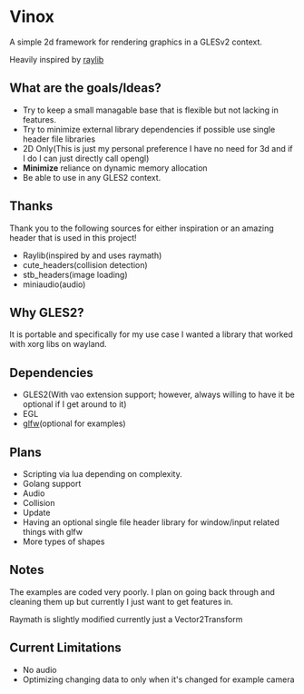 # Vinox
A simple 2d framework for rendering graphics in a GLESv2 context.

Heavily inspired by [raylib](https://github.com/raysan5/raylib)

What are the goals/Ideas?
--------------------
* Try to keep a small managable base that is flexible but not lacking in features.
* Try to minimize external library dependencies if possible use single header file libraries
* 2D Only(This is just my personal preference I have no need for 3d and if I do I can just directly call opengl)
* **Minimize** reliance on dynamic memory allocation
* Be able to use in any GLES2 context.

Thanks
------
Thank you to the following sources for either inspiration or an amazing header that is used in this project!
* Raylib(inspired by and uses raymath)
* cute_headers(collision detection)
* stb_headers(image loading)
* miniaudio(audio)

Why GLES2?
----------
It is portable and specifically for my use case I wanted a library that worked with xorg libs on wayland.

Dependencies
------------
* GLES2(With vao extension support; however, always willing to have it be optional if I get around to it)
* EGL
* [glfw](https://github.com/glfw/glfw)(optional for examples)

Plans
-----
* Scripting via lua depending on complexity.
* Golang support
* Audio
* Collision
* Update
* Having an optional single file header library for window/input related things with glfw
* More types of shapes

Notes
------
The examples are coded very poorly. I plan on going back through and cleaning them up but currently I just want to get features in.

Raymath is slightly modified currently just a Vector2Transform

Current Limitations
--------------------
* No audio
* Optimizing changing data to only when it's changed for example camera
